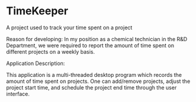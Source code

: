 # TimeKeeper
A project used to track your time spent on a project

Reason for developing: 
In my position as a chemical technician in the R&D Department, we were required to report the amount of time spent on different projects on a weekly basis.  

Application Description: 

This application is a multi-threaded desktop program which records the amount of time spent on projects.  One can add/remove projects, adjust the project start time, and schedule the project end time through the user interface.    
